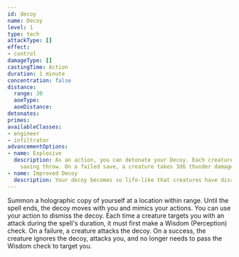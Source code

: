 ```yaml
---
id: decoy
name: Decoy
level: 1
type: tech
attackType: []
effect:
- control
damageType: []
castingTime: Action
duration: 1 minute
concentration: false
distance:
  range: 30
  aoeType: 
  aoeDistance: 
detonates: 
primes: 
availableClasses:
- engineer
- infiltrator
advancementOptions:
- name: Explosive
  description: As an action, you can detonate your Decoy. Each creature within 4m of the decoy must make a Dexterity
    saving throw. On a failed save, a creature takes 3d6 thunder damage or half as much on a successful one.
- name: Improved Decoy
  description: Your decoy becomes so life-like that creatures have disadvantage on the Wisdom (Perception) check.
---
```

Summon a holographic copy of yourself at a location within range. Until the spell ends, the decoy moves with you and
mimics your actions. You can use your action to dismiss the decoy. Each time a creature targets you with an attack
during the spell's duration, it must first make a Wisdom (Perception) check. On a failure, a creature attacks
the decoy. On a success, the creature ignores the decoy, attacks you, and no longer needs to pass the Wisdom check to
target you.
